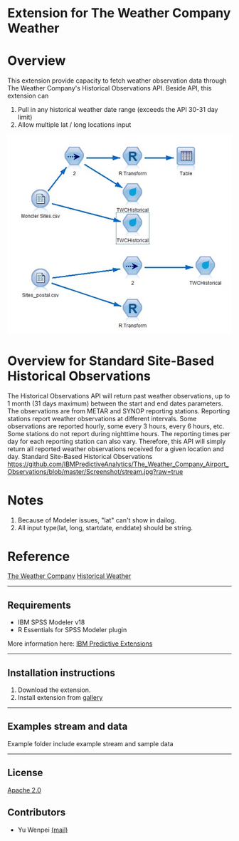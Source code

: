 # Extension for The Weather Company Weather

# Overview
This extension provide capacity to fetch weather observation data through The Weather Company's Historical Observations API. Beside API, this extension can
1. Pull in any historical weather date range (exceeds the API 30-31 day limit)
2. Allow multiple lat / long locations input


![Screenshot](./Screenshot/stream.jpg)

# Overview for Standard Site-Based Historical Observations
The Historical Observations API will return past weather observations, up to 1 month (31 days maximum) between the start and end dates parameters. The observations are from METAR and SYNOP reporting stations. Reporting stations report weather observations at different intervals. Some observations are reported hourly, some every 3 hours, every 6 hours, etc. Some stations do not report during nighttime hours. The reporting times per day for each reporting station can also vary. Therefore, this API will simply return all reported weather observations received for a given location and day.
Standard Site-Based Historical Observations
https://github.com/IBMPredictiveAnalytics/The_Weather_Company_Airport_Observations/blob/master/Screenshot/stream.jpg?raw=true
# Notes
1. Because of Modeler issues, "lat" can't show in dailog.
2. All input type(lat, long, startdate, enddate) should be string. 

# Reference
[The Weather Company](http://www.theweathercompany.com/)
[Historical Weather](http://goo.gl/DplOKj)

---
Requirements
----
- IBM SPSS Modeler v18
- R Essentials for SPSS Modeler plugin 

More information here: [IBM Predictive Extensions][2]

---
Installation instructions
----
1. Download the extension.
2. Install extension from [gallery][2] 

---
Examples stream and data
----
Example folder include example stream and sample data

---
License
----

[Apache 2.0][1]


Contributors
----
- Yu Wenpei [(mail)](yuwenp@cn.ibm.com)

[1]:http://www.apache.org/licenses/LICENSE-2.0.html
[2]:https://developer.ibm.com/predictiveanalytics/downloads/#tab2
